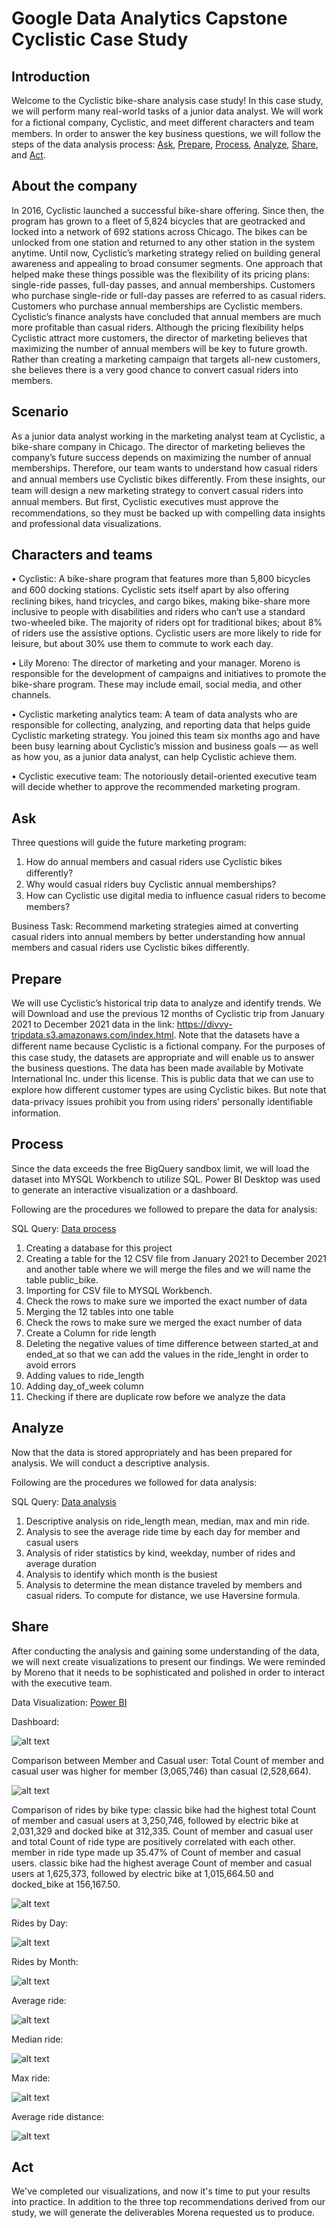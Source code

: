 # Google Data Analytics Capstone Cyclistic Case Study

## Introduction

Welcome to the Cyclistic bike-share analysis case study! In this case study, we will perform many real-world tasks of a junior data analyst. We will work for a ﬁctional company, Cyclistic, and meet diﬀerent characters and team members. In order to answer the key business questions, we will follow the steps of the data analysis process: [Ask](https://github.com/wolowizard3/Google-Data-Analytics-Capstone-Cyclistic-Case-Study#ask), [Prepare](https://github.com/wolowizard3/Google-Data-Analytics-Capstone-Cyclistic-Case-Study#prepare), [Process](https://github.com/wolowizard3/Google-Data-Analytics-Capstone-Cyclistic-Case-Study/edit/main/README.md#process), [Analyze](https://github.com/wolowizard3/Google-Data-Analytics-Capstone-Cyclistic-Case-Study#analyze), [Share](https://github.com/wolowizard3/Google-Data-Analytics-Capstone-Cyclistic-Case-Study#share), and [Act](https://github.com/wolowizard3/Google-Data-Analytics-Capstone-Cyclistic-Case-Study#act).

## About the company

In 2016, Cyclistic launched a successful bike-share offering. Since then, the program has grown to a fleet of 5,824 bicycles that are geotracked and locked into a network of 692 stations across Chicago. The bikes can be unlocked from one station and returned to any other station in the system anytime.
Until now, Cyclistic’s marketing strategy relied on building general awareness and appealing to broad consumer segments. One approach that helped make these things possible was the flexibility of its pricing plans: single-ride passes, full-day passes, and annual memberships. Customers who purchase single-ride or full-day passes are referred to as casual riders. Customers who purchase annual memberships are Cyclistic members.
Cyclistic’s finance analysts have concluded that annual members are much more profitable than casual riders. Although the pricing flexibility helps Cyclistic attract more customers, the director of marketing believes that maximizing the number of annual members will be key to future growth. Rather than creating a marketing campaign that targets all-new customers, she believes there is a very good chance to convert casual riders into members.

## Scenario

As a junior data analyst working in the marketing analyst team at Cyclistic, a bike-share company in Chicago. The director of marketing believes the company’s future success depends on maximizing the number of annual memberships. Therefore, our team wants to understand how casual riders and annual members use Cyclistic bikes diﬀerently. From these insights, our team will design a new marketing strategy to convert casual riders into annual members. But ﬁrst, Cyclistic executives must approve the recommendations, so they must be backed up with compelling data insights and professional data visualizations.

## Characters and teams

•	Cyclistic: A bike-share program that features more than 5,800 bicycles and 600 docking stations. Cyclistic sets itself apart by also oﬀering reclining bikes, hand tricycles, and cargo bikes, making bike-share more inclusive to people with disabilities and riders who can’t use a standard two-wheeled bike.  The majority of riders opt for traditional bikes; about 8% of riders use the assistive options. Cyclistic users are more likely to ride for leisure, but about 30% use them to commute to work each day.

•	Lily Moreno: The director of marketing and your manager. Moreno is responsible for the development of campaigns and initiatives to promote the bike-share program. These may include email, social media, and other channels.

•	Cyclistic marketing analytics team: A team of data analysts who are responsible for collecting, analyzing, and reporting data that helps guide Cyclistic marketing strategy. You joined this team six months ago and have been busy learning about Cyclistic’s mission and business goals — as well as how you, as a junior data analyst, can help Cyclistic achieve them.

•	Cyclistic executive team: The notoriously detail-oriented executive team will decide whether to approve the recommended marketing program.


## Ask

Three questions will guide the future marketing program:
1.	How do annual members and casual riders use Cyclistic bikes diﬀerently?
2.	Why would casual riders buy Cyclistic annual memberships?
3.	How can Cyclistic use digital media to inﬂuence casual riders to become members?

Business Task: Recommend marketing strategies aimed at converting casual riders into annual members by better understanding how annual members and casual riders use Cyclistic bikes differently.

## Prepare

We will use Cyclistic’s historical trip data to analyze and identify trends. We will Download and use the previous 12 months of Cyclistic trip from January 2021 to December 2021 data in the link: https://divvy-tripdata.s3.amazonaws.com/index.html. Note that the datasets have a diﬀerent name because Cyclistic is a ﬁctional company. For the purposes of this case study, the datasets are appropriate and will enable us to answer the business questions. The data has been made available by Motivate International Inc. under this license. This is public data that we can use to explore how diﬀerent customer types are using Cyclistic bikes. But note that data-privacy issues prohibit you from using riders’ personally identiﬁable information.



## Process

Since the data exceeds the free BigQuery sandbox limit, we will load the dataset into MYSQL Workbench to utilize SQL. Power BI Desktop was used to generate an interactive visualization or a dashboard.

Following are the procedures we followed to prepare the data for analysis:

SQL Query: [Data process](https://github.com/wolowizard3/Google-Data-Analytics-Capstone-Cyclistic-Case-Study/blob/main/01_Data_Process.sql)

1.	Creating a database for this project
2.	Creating a table for the 12 CSV file from January 2021 to December 2021 and another table where we will merge the files and we will name the table public_bike.
3.	Importing for CSV file to MYSQL Workbench.
4.	Check the rows to make sure we imported the exact number of data
5.	Merging the 12 tables into one table
6.	Check the rows to make sure we merged the exact number of data
7.	Create a Column for ride length
8.	Deleting the negative values of time difference between started_at and ended_at so that we can add the values in the ride_lenght in order to avoid errors
9.	Adding values to ride_length
10.	Adding day_of_week column
11.	Checking if there are duplicate row before we analyze the data

## Analyze

Now that the data is stored appropriately and has been prepared for analysis. We will conduct a descriptive analysis.

Following are the procedures we followed for data analysis:

SQL Query: [Data analysis](https://github.com/wolowizard3/Google-Data-Analytics-Capstone-Cyclistic-Case-Study/blob/main/02_Data_Analysis.sql)

1. Descriptive analysis on ride_length mean, median, max and min ride.
2. Analysis to see the average ride time by each day for member and casual users
3. Analysis of rider statistics by kind, weekday, number of rides and average duration
4. Analysis to identify which month is the busiest
5. Analysis to determine the mean distance traveled by members and casual riders. To compute for distance, we use Haversine formula.

## Share

After conducting the analysis and gaining some understanding of the data, we will next create visualizations to present our findings. We were reminded by Moreno that it needs to be sophisticated and polished in order to interact with the executive team.

Data Visualization: [Power BI](https://github.com/wolowizard3/Google-Data-Analytics-Capstone-Cyclistic-Case-Study/blob/main/03_Data_Visualization/GDA_Cyclistic_Case_Study_Visualization.pbit)

Dashboard: 

![alt text](https://github.com/wolowizard3/Google-Data-Analytics-Capstone-Cyclistic-Case-Study/blob/main/03_Data_Visualization/Untitled_001.jpg "Logo Title Text 1")

Comparison between Member and Casual user: Total Count of member and casual user was higher for member (3,065,746) than casual (2,528,664).

![alt text](https://github.com/wolowizard3/Google-Data-Analytics-Capstone-Cyclistic-Case-Study/blob/main/03_Data_Visualization/Member%20Vs.%20Casual%20Rider.PNG)

Comparison of rides by bike type: classic bike had the highest total Count of member and casual users at 3,250,746, followed by electric bike at 2,031,329 and docked bike at 312,335.  Count of member and casual user and total Count of ride type are positively correlated with each other. member in ride type made up 35.47% of Count of member and casual users.  classic bike had the highest average Count of member and casual users  at 1,625,373, followed by electric bike at 1,015,664.50 and docked_bike at 156,167.50.  

![alt text](https://github.com/wolowizard3/Google-Data-Analytics-Capstone-Cyclistic-Case-Study/blob/main/03_Data_Visualization/Rides%20by%20bike%20type.PNG)

Rides by Day:

![alt text](https://github.com/wolowizard3/Google-Data-Analytics-Capstone-Cyclistic-Case-Study/blob/main/03_Data_Visualization/Rides%20by%20day.PNG)

Rides by Month:

![alt text](https://github.com/wolowizard3/Google-Data-Analytics-Capstone-Cyclistic-Case-Study/blob/main/03_Data_Visualization/Rides%20by%20month.PNG)

Average ride:

![alt text](https://github.com/wolowizard3/Google-Data-Analytics-Capstone-Cyclistic-Case-Study/blob/main/03_Data_Visualization/Average%20Rides%20in%20Minutes.PNG)

Median ride:

![alt text](https://github.com/wolowizard3/Google-Data-Analytics-Capstone-Cyclistic-Case-Study/blob/main/03_Data_Visualization/Median%20in%20Minutes.PNG)

Max ride:

![alt text](https://github.com/wolowizard3/Google-Data-Analytics-Capstone-Cyclistic-Case-Study/blob/main/03_Data_Visualization/Max%20ride%20in%20Days.PNG)

Average ride distance:

![alt text](https://github.com/wolowizard3/Google-Data-Analytics-Capstone-Cyclistic-Case-Study/blob/main/03_Data_Visualization/Average%20Distance%20in%20Kilometer.PNG)






## Act

We've completed our visualizations, and now it's time to put your results into practice. In addition to the three top recommendations derived from our study, we will generate the deliverables Morena requested us to produce.



